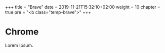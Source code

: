 +++
title = "Brave"
date = 2019-11-21T15:32:10+02:00
weight = 10
chapter = true
pre = "<b class=\"temp-brave\"></b>"
+++

### <i class="fa" style="background-image: url('/images/browser-icons/brave-h3.png');width:32px;height:38px"></i>

# Chrome

Lorem Ipsum.
